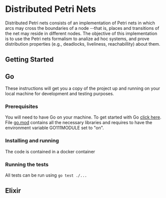 # Distributed Petri Nets

Distributed Petri nets consists of an implementation of Petri nets in which arcs may cross the boundaries of a node --that is, places and transitions of the net may reside in different nodes.
The objective of this implementation is to use the Petri nets formalism to analize ad hoc systems, and prove distribution properties (e.g., deadlocks, liveliness, reachabillity) about them.


## Getting Started

## Go

These instructions will get you a copy of the project up and running on your local machine for development and testing purposes.

### Prerequisites

You will need to have Go on your machine. To get started with Go [click here](https://golang.org/doc/install). File [go.mod](https://github.com/FLAGlab/DCoPN/blob/master/go.mod) contains all the necessary libraries and requires to have the environment variable GO111MODULE set to "on".

### Installing and running

The code is contained in a docker container

<TODO>

### Running the tests

All tests can be run using `go test ./...`


## Elixir
